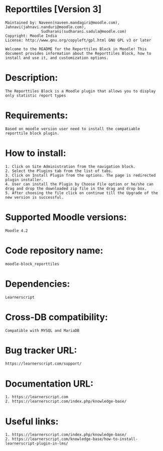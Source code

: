 # Reporttiles [Version 3]

	Maintained by: Naveen(naveen.mandagiri@moodle.com), Jahnavi(jahnavi.nanduri@moodle.com),
					Sudharani(sudharani.sadula@moodle.com)
	Copyright: Moodle India
	License: http://www.gnu.org/copyleft/gpl.html GNU GPL v3 or later

	Welcome to the README for the Reporttiles Block in Moodle! This document provides information about the Reporttiles Block, how to install and use it, and customization options.

# Description:

	The Reporttiles Block is a Moodle plugin that allows you to display only statistic report types

# Requirements:
	Based on moodle version user need to install the compatiable reporttile block plugin.

# How to install:

	1. Click on Site Administration from the navigation block.
	2. Select the Plugins tab from the list of tabs.
	3. Click on Install Plugin from the options. The page is redirected plugin installer.
	4. User can install the Plugin by Choose File option or he/she can drag and drop the downloaded zip file in the drag and drop box.
	5. After choosing the file click on continue till the Upgrade of the new version is successful.

# Supported Moodle versions:
	Moodle 4.2

# Code repository name:
	moodle-block_reporttiles

# Dependencies:
	Learnerscript

# Cross-DB compatibility:
	Compatible with MYSQL and MariaDB

# Bug tracker URL:
	https://learnerscript.com/support/

# Documentation URL:
	1. https://learnerscript.com
	2. https://learnerscript.com/index.php/knowledge-base/

# Useful links:

	1. https://learnerscript.com/index.php/knowledge-base/
	2. https://learnerscript.com/knowledge-base/how-to-install-learnerscript-plugin-in-lms/
